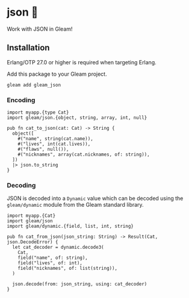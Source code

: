 # json 🐑

Work with JSON in Gleam!

## Installation

Erlang/OTP 27.0 or higher is required when targeting Erlang.

Add this package to your Gleam project.

```shell
gleam add gleam_json
```

### Encoding

```gleam
import myapp.{type Cat}
import gleam/json.{object, string, array, int, null}

pub fn cat_to_json(cat: Cat) -> String {
  object([
    #("name", string(cat.name)),
    #("lives", int(cat.lives)),
    #("flaws", null()),
    #("nicknames", array(cat.nicknames, of: string)),
  ])
  |> json.to_string
}
```

### Decoding

JSON is decoded into a `Dynamic` value which can be decoded using the
`gleam/dynamic` module from the Gleam standard library.

```gleam
import myapp.{Cat}
import gleam/json
import gleam/dynamic.{field, list, int, string}

pub fn cat_from_json(json_string: String) -> Result(Cat, json.DecodeError) {
  let cat_decoder = dynamic.decode3(
    Cat,
    field("name", of: string),
    field("lives", of: int),
    field("nicknames", of: list(string)),
  )

  json.decode(from: json_string, using: cat_decoder)
}
```
